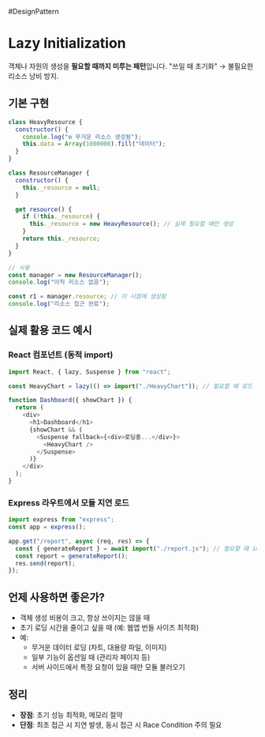 #DesignPattern 

# Lazy Initialization

객체나 자원의 생성을 **필요할 때까지 미루는 패턴**입니다. "쓰일 때 초기화" → 불필요한 리소스 낭비 방지.

## 기본 구현

```js
class HeavyResource {
  constructor() {
    console.log("⚙️ 무거운 리소스 생성됨");
    this.data = Array(1000000).fill("데이터");
  }
}

class ResourceManager {
  constructor() {
    this._resource = null;
  }

  get resource() {
    if (!this._resource) {
      this._resource = new HeavyResource(); // 실제 필요할 때만 생성
    }
    return this._resource;
  }
}

// 사용
const manager = new ResourceManager();
console.log("아직 리소스 없음");

const r1 = manager.resource; // 이 시점에 생성됨
console.log("리소스 접근 완료");
```

## 실제 활용 코드 예시

### React 컴포넌트 (동적 import)

```js
import React, { lazy, Suspense } from "react";

const HeavyChart = lazy(() => import("./HeavyChart")); // 필요할 때 로드

function Dashboard({ showChart }) {
  return (
    <div>
      <h1>Dashboard</h1>
      {showChart && (
        <Suspense fallback={<div>로딩중...</div>}>
          <HeavyChart />
        </Suspense>
      )}
    </div>
  );
}
```

### Express 라우트에서 모듈 지연 로드

```js
import express from "express";
const app = express();

app.get("/report", async (req, res) => {
  const { generateReport } = await import("./report.js"); // 필요할 때 import
  const report = generateReport();
  res.send(report);
});
```

## 언제 사용하면 좋은가?

- 객체 생성 비용이 크고, 항상 쓰이지는 않을 때
- 초기 로딩 시간을 줄이고 싶을 때 (예: 웹앱 번들 사이즈 최적화)
- 예:
    - 무거운 데이터 로딩 (차트, 대용량 파일, 이미지)
    - 일부 기능이 옵션일 때 (관리자 페이지 등)
    - 서버 사이드에서 특정 요청이 있을 때만 모듈 불러오기

## 정리

- **장점**: 초기 성능 최적화, 메모리 절약
- **단점**: 최초 접근 시 지연 발생, 동시 접근 시 Race Condition 주의 필요
